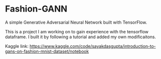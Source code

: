 # Fashion-GANN
A simple Generative Adversarial Neural Network built with TensorFlow.

This is a project I am working on to gain experience with the tensorflow dataframe. I built it by following a tutorial and added my own modificaitons. 

Kaggle link: https://www.kaggle.com/code/sayakdasgupta/introduction-to-gans-on-fashion-mnist-dataset/notebook
